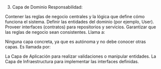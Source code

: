 3. Capa de Dominio
Responsabilidad:

Contener las reglas de negocio centrales y la lógica que define cómo funciona el sistema.
Definir las entidades del dominio (por ejemplo, User).
Proveer interfaces (contratos) para repositorios y servicios.
Garantizar que las reglas de negocio sean consistentes.
Llama a:

Ninguna capa concreta, ya que es autónoma y no debe conocer otras capas.
Es llamada por:

La Capa de Aplicación para realizar validaciones o manipular entidades.
La Capa de Infraestructura para implementar las interfaces definidas.